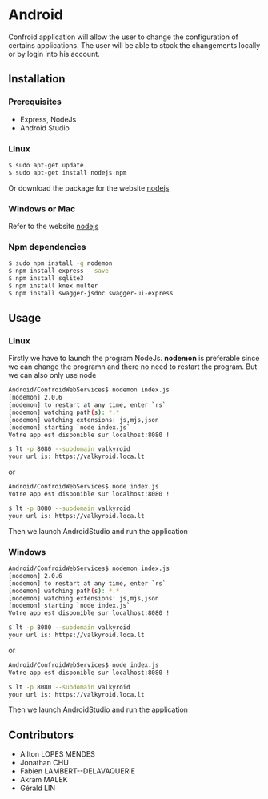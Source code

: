 # Android
Confroid application will allow the user to change the configuration of certains applications. The user will be able to stock the changements locally or by login into his account.

## Installation

### Prerequisites
- Express, NodeJs
- Android Studio

### Linux 
```bash
$ sudo apt-get update
$ sudo apt-get install nodejs npm
```

Or download the package for the website [nodejs](https://nodejs.org/en/download/)

### Windows or Mac
Refer to the website [nodejs](https://nodejs.org/en/download/)


### Npm dependencies 
```bash
$ sudo npm install -g nodemon
$ npm install express --save
$ npm install sqlite3
$ npm install knex multer
$ npm install swagger-jsdoc swagger-ui-express
```


## Usage

### Linux
Firstly we have to launch the program NodeJs. **nodemon** is preferable since we can change the programn and there no need to restart the program. But we can also only use node
```bash
Android/ConfroidWebServices$ nodemon index.js
[nodemon] 2.0.6
[nodemon] to restart at any time, enter `rs`
[nodemon] watching path(s): *.*
[nodemon] watching extensions: js,mjs,json
[nodemon] starting `node index.js`
Votre app est disponible sur localhost:8080 !
```

```bash
$ lt -p 8080 --subdomain valkyroid
your url is: https://valkyroid.loca.lt
```

or 

```bash
Android/ConfroidWebServices$ node index.js
Votre app est disponible sur localhost:8080 !
```

```bash
$ lt -p 8080 --subdomain valkyroid
your url is: https://valkyroid.loca.lt
```

Then we launch AndroidStudio and run the application

### Windows 
```bash
Android/ConfroidWebServices$ nodemon index.js
[nodemon] 2.0.6
[nodemon] to restart at any time, enter `rs`
[nodemon] watching path(s): *.*
[nodemon] watching extensions: js,mjs,json
[nodemon] starting `node index.js`
Votre app est disponible sur localhost:8080 !
```

```bash
$ lt -p 8080 --subdomain valkyroid
your url is: https://valkyroid.loca.lt
```

or 

```bash
Android/ConfroidWebServices$ node index.js
Votre app est disponible sur localhost:8080 !
```

```bash
$ lt -p 8080 --subdomain valkyroid
your url is: https://valkyroid.loca.lt
```

Then we launch AndroidStudio and run the application

## Contributors
- Ailton LOPES MENDES
- Jonathan CHU
- Fabien LAMBERT--DELAVAQUERIE
- Akram MALEK
- Gérald LIN
